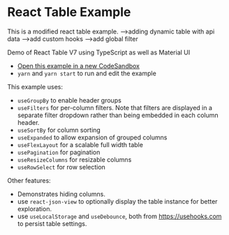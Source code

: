 # React Table Example

This is a modified react table example.
-->adding dynamic table with api data 
-->add custom hooks
-->add global filter 





Demo of React Table V7 using TypeScript as well as Material UI

- [Open this example in a new CodeSandbox](https://codesandbox.io/s/github/ggascoigne/react-table-example)
- `yarn` and `yarn start` to run and edit the example

This example uses:
  * `useGroupBy` to enable header groups
  * `useFilters` for per-column filters.  Note that filters are displayed in a separate filter dropdown rather than being embedded in each column header.
  * `useSortBy` for column sorting
  * `useExpanded` to allow expansion of grouped columns
  * `useFlexLayout` for a scalable full width table
  * `usePagination` for pagination
  * `useResizeColumns` for resizable columns
  * `useRowSelect` for row selection
  
Other features:
  * Demonstrates hiding columns.
  * use `react-json-view` to optionally display the table instance for better exploration.
  * use `useLocalStorage` and `useDebounce`, both from https://usehooks.com  to persist table settings.
  

